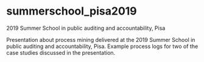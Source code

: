 # summerschool_pisa2019
2019 Summer School in public auditing and accountability, Pisa

Presentation about process mining delivered at the 2019 Summer School in public auditing and accountability, Pisa. Example process logs for two of the case studies discussed in the presentation.
